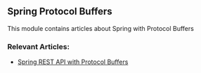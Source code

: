## Spring Protocol Buffers

This module contains articles about Spring with Protocol Buffers

### Relevant Articles:
- [Spring REST API with Protocol Buffers](https://www.surya.com/spring-rest-api-with-protocol-buffers)
